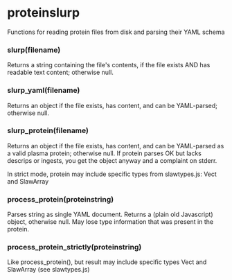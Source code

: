 # proteinslurp

Functions for reading protein files from disk and parsing their YAML schema

### slurp(filename)

Returns a string containing the file's contents, if the file exists AND has readable text content; otherwise null.


### slurp_yaml(filename)

Returns an object if the file exists, has content, and can be YAML-parsed; otherwise null.


### slurp_protein(filename)

Returns an object if the file exists, has content, and can be YAML-parsed as a valid plasma protein; otherwise null. If protein parses OK but lacks descrips or ingests, you get the object anyway and a complaint on stderr.

In strict mode, protein may include specific types from slawtypes.js: Vect and SlawArray


### process_protein(proteinstring)

Parses string as single YAML document.  Returns a (plain old Javascript) object, otherwise null. May lose type information that was present in the protein.


### process_protein_strictly(proteinstring)

Like process_protein(), but result may include specific types Vect and SlawArray (see slawtypes.js)




